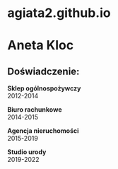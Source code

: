 # agiata2.github.io

# Aneta Kloc

## Doświadczenie:

**Sklep ogólnospożywczy**\
2012-2014

**Biuro rachunkowe**\
2014-2015

**Agencja nieruchomości**\
2015-2019

**Studio urody**\
2019-2022
